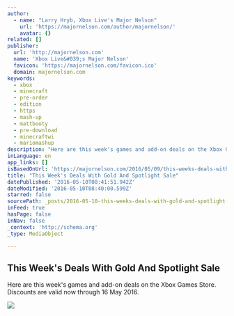 ```yaml
---
author:
  - name: "Larry Hryb, Xbox Live's Major Nelson"
    url: 'https://majornelson.com/author/majornelson/'
    avatar: {}
related: []
publisher:
  url: 'http://majornelson.com'
  name: 'Xbox Live&#039;s Major Nelson'
  favicon: 'https://majornelson.com/favicon.ico'
  domain: majornelson.com
keywords:
  - xbox
  - minecraft
  - pre-order
  - edition
  - https
  - mash-up
  - mattbooty
  - pre-download
  - minecraftwi
  - mariomashup
description: "Here are this week's games and add-on deals on the Xbox Games Store. Discounts are valid now through 16 May 2016."
inLanguage: en
app_links: []
isBasedOnUrl: 'https://majornelson.com/2016/05/09/this-weeks-deals-with-gold-and-spotlight-sale-48/'
title: "This Week's Deals With Gold And Spotlight Sale"
datePublished: '2016-05-10T08:41:51.942Z'
dateModified: '2016-05-10T08:40:00.599Z'
starred: false
sourcePath: _posts/2016-05-10-this-weeks-deals-with-gold-and-spotlight-sale.md
inFeed: true
hasPage: false
inNav: false
_context: 'http://schema.org'
_type: MediaObject

---
```

<article style=""><h1>This Week's Deals With Gold And Spotlight Sale</h1><p>Here are this week's games and add-on deals on the Xbox Games Store. Discounts are valid now through 16 May 2016.</p><img src="https://images-eds-ssl.xboxlive.com/image?url=8Oaj9Ryq1G1_p3lLnXlsaZgGzAie6Mnu24_PawYuDYIoH77pJ.X5Z.MqQPibUVTcFKsJXFlf5mzQx_eRCT86VCiK0B6yMvge3xuqQTSXQRlouWGXdoejUUlyYPy5cx.KKQA.I.BJAk9YL1ejHkOLo2u4Z6_jGGaSdNdWLBQIor0rz_1uuS4Gqecpn91aWEruqYOGkg45CRfX6nZ6GtbLBzFYqkWBy5qbhCaqc47MbC8-&amp;format=png&amp;h=294&amp;w=215" /></article>